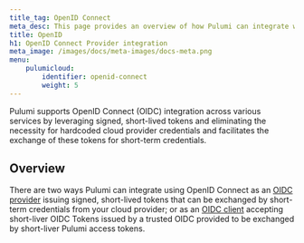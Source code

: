 ```yaml
---
title_tag: OpenID Connect
meta_desc: This page provides an overview of how Pulumi can integrate with OIDC providers
title: OpenID
h1: OpenID Connect Provider integration
meta_image: /images/docs/meta-images/docs-meta.png
menu:
    pulumicloud:
        identifier: openid-connect
        weight: 5
---
```


Pulumi supports OpenID Connect (OIDC) integration across various services by leveraging signed, short-lived tokens and eliminating the necessity for hardcoded cloud provider credentials and facilitates the exchange of these tokens for short-term credentials.

## Overview

There are two ways Pulumi can integrate using OpenID Connect as an [OIDC provider](/docs/pulumi-cloud/oidc/provider/) issuing signed, short-lived tokens that can be exchanged by short-term credentials from your cloud provider; or as an [OIDC client](/docs/pulumi-cloud/oidc/client/) accepting short-liver OIDC Tokens issued by a trusted OIDC provided to be exchanged by short-liver Pulumi access tokens.

